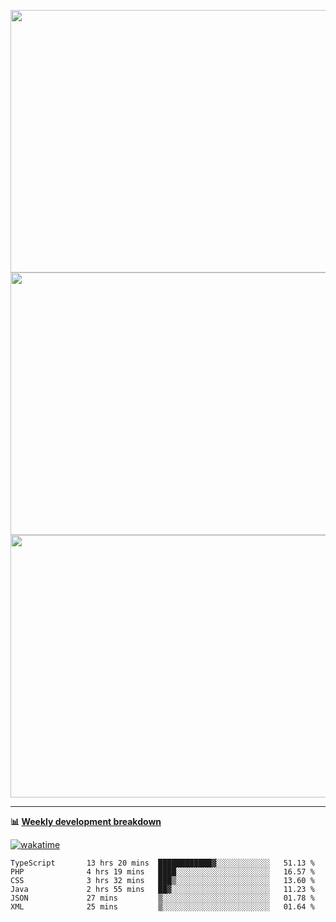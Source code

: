 <p float="left" align="middle"><img src="https://user-images.githubusercontent.com/56089155/195064669-12bd89bb-53c9-44b1-9fd8-993f93f585e1.png" width="600px" height="420px">
<img src="https://user-images.githubusercontent.com/56089155/195064706-c37aa3c8-f669-46c9-abba-1eadcbb910c5.png" width="600px" height="420px">
<img src="https://user-images.githubusercontent.com/56089155/195064753-0de674c7-4fc7-4831-a8a5-402e19cc77be.png" width="600px" height="420px"></p>

<hr />

**📊 [Weekly development breakdown](https://wakatime.com/@Ari24)**

[![wakatime](https://wakatime.com/badge/user/ca34c016-707f-4382-84cf-1823913a1423.svg)](https://wakatime.com/@ca34c016-707f-4382-84cf-1823913a1423)

<!--START_SECTION:waka-->

```text
TypeScript       13 hrs 20 mins  ████████████▓░░░░░░░░░░░░   51.13 %
PHP              4 hrs 19 mins   ████░░░░░░░░░░░░░░░░░░░░░   16.57 %
CSS              3 hrs 32 mins   ███▒░░░░░░░░░░░░░░░░░░░░░   13.60 %
Java             2 hrs 55 mins   ██▓░░░░░░░░░░░░░░░░░░░░░░   11.23 %
JSON             27 mins         ▒░░░░░░░░░░░░░░░░░░░░░░░░   01.78 %
XML              25 mins         ▒░░░░░░░░░░░░░░░░░░░░░░░░   01.64 %
```

<!--END_SECTION:waka-->
